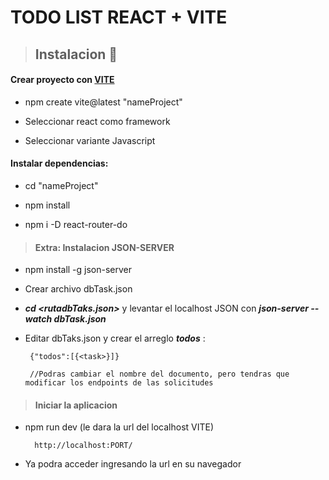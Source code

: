 # TODO LIST REACT + VITE 

> ## Instalacion 📝 

#### Crear proyecto con [VITE](https://vite.dev/guide/) 

 - npm create vite@latest "nameProject"
 
 - Seleccionar react como framework
 
 - Seleccionar variante Javascript
 
 #### Instalar dependencias:
 - cd "nameProject" 
 
 - npm install
 
 - npm i -D react-router-do

 > #### Extra: Instalacion JSON-SERVER
 
 -  ⁠npm install -g json-server

 -  Crear archivo dbTask.json
  
 -  ***cd <rutadbTaks.json>*** y levantar el localhost JSON con ***json-server --watch dbTask.json***

 -  Editar dbTaks.json y crear el arreglo ***todos***  :
   
         {"todos":[{<task>}]}

         //Podras cambiar el nombre del documento, pero tendras que modificar los endpoints de las solicitudes 
    
   > #### Iniciar la aplicacion

  - npm run dev (le dara la url del localhost VITE)
    
          http://localhost:PORT/
      
   - Ya podra acceder ingresando la url en su navegador
  
 
 


